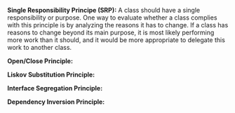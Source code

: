 
**Single Responsibility Principe (SRP):**
A class should have a single responsibility or purpose. One way to evaluate whether a class complies with this principle is by analyzing the reasons it has to change. If a class has reasons to change beyond its main purpose, it is most likely performing more work than it should, and it would be more appropriate to delegate this work to another class.

**Open/Close Principle:**

**Liskov Substitution Principle:**

**Interface Segregation Principle:**

**Dependency Inversion Principle:**


